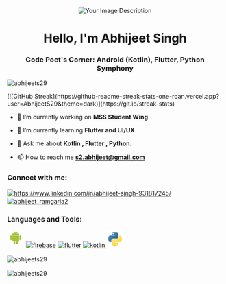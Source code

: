 <p align="center">
    <img src="https://e0.pxfuel.com/wallpapers/398/350/desktop-wallpaper-nillia-webdesign-web-development-management.jpg"
        width="700" height="300" alt="Your Image Description" />
</p>
<h1 align="center">Hello, I'm Abhijeet Singh</h1>
<h3 align="center">Code Poet's Corner: Android (Kotlin), Flutter, Python Symphony</h3>
<p align="left"> <img src="https://komarev.com/ghpvc/?username=abhijeets29&label=Profile%20views&color=0e75b6&style=flat" alt="abhijeets29" /> </p>
[![GitHub Streak](https://github-readme-streak-stats-one-roan.vercel.app?user=AbhijeetS29&theme=dark)](https://git.io/streak-stats)

- 🔭 I’m currently working on **MSS Student Wing**

- 🌱 I’m currently learning **Flutter and UI/UX**

- 💬 Ask me about **Kotlin , Flutter , Python.**

- 📫 How to reach me **s2.abhijeet@gmail.com**

<h3 align="left">Connect with me:</h3>
<p align="left">
<a href="https://linkedin.com/in/https://www.linkedin.com/in/abhijeet-singh-931817245/" target="blank"><img align="center" src="https://raw.githubusercontent.com/rahuldkjain/github-profile-readme-generator/master/src/images/icons/Social/linked-in-alt.svg" alt="https://www.linkedin.com/in/abhijeet-singh-931817245/" height="30" width="40" /></a>
<a href="https://instagram.com/abhijeet_ramgaria2" target="blank"><img align="center" src="https://raw.githubusercontent.com/rahuldkjain/github-profile-readme-generator/master/src/images/icons/Social/instagram.svg" alt="abhijeet_ramgaria2" height="30" width="40" /></a>
</p>

<h3 align="left">Languages and Tools:</h3>
<p align="left"> <a href="https://developer.android.com" target="_blank" rel="noreferrer"> <img src="https://raw.githubusercontent.com/devicons/devicon/master/icons/android/android-original-wordmark.svg" alt="android" width="40" height="40"/> </a> <a href="https://firebase.google.com/" target="_blank" rel="noreferrer"> <img src="https://www.vectorlogo.zone/logos/firebase/firebase-icon.svg" alt="firebase" width="40" height="40"/> </a> <a href="https://flutter.dev" target="_blank" rel="noreferrer"> <img src="https://www.vectorlogo.zone/logos/flutterio/flutterio-icon.svg" alt="flutter" width="40" height="40"/> </a> <a href="https://kotlinlang.org" target="_blank" rel="noreferrer"> <img src="https://www.vectorlogo.zone/logos/kotlinlang/kotlinlang-icon.svg" alt="kotlin" width="40" height="40"/> </a> <a href="https://www.python.org" target="_blank" rel="noreferrer"> <img src="https://raw.githubusercontent.com/devicons/devicon/master/icons/python/python-original.svg" alt="python" width="40" height="40"/> </a> </p>

<p><img align="center" src="https://github-readme-stats.vercel.app/api/top-langs?username=abhijeets29&show_icons=true&locale=en&layout=compact" alt="abhijeets29" /></p>

<p><img align="center" src="https://github-readme-streak-stats.herokuapp.com/?user=abhijeets29&" alt="abhijeets29" /></p>
